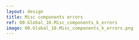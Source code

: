 ```yaml
---
layout: design
title: Misc components errors
ref: 00.Global_10.Misc_components_k_errors
image: 00.Global_10.Misc_components_k_errors.png
---
```


